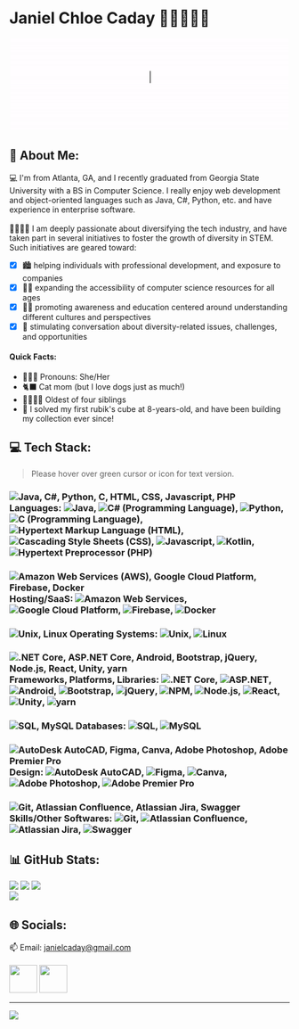 # Janiel Chloe Caday 👋🏼👩🏻‍💻
<p align ="center">
  <img src="https://github.com/janielcaday/janielcaday/blob/main/HelloGitHub.gif" width="500" />
</p>

## 💫 About Me:
💻 I'm from Atlanta, GA, and I recently graduated from Georgia State University with a BS in Computer Science. I really enjoy web development and object-oriented languages such as Java, C#, Python, etc. and have experience in enterprise software. <br><br>  🫱🏽‍🫲🏿 I am deeply passionate about diversifying the tech industry, and have taken part in several initiatives to foster the growth of diversity in STEM. Such initiatives are geared toward:
- [x] 🏙 helping individuals with professional development, and exposure to companies 
- [x] 👧🏻 expanding the accessibility of computer science resources for all ages 
- [x] 🧕🏽 promoting awareness and education centered around understanding different cultures and perspectives 
- [x] 🤔 stimulating conversation about diversity-related issues, challenges, and opportunities

#### Quick Facts:
- 🙋🏻‍♀️ Pronouns: She/Her
- 🐈‍⬛ Cat mom (but I love dogs just as much!)
- 👨‍👩‍👧‍👦 Oldest of four siblings
- 🧩 I solved my first rubik's cube at 8-years-old, and have been building my collection ever since!

## 💻 Tech Stack: 
>Please hover over green cursor or icon for text version.

### <img src="https://www.svgrepo.com/show/226220/cursor.svg" width="30" title="Java, C#, Python, C, HTML, CSS, Javascript, PHP"/> Languages: <img src="https://seeklogo.com/images/J/java-logo-7F8B35BAB3-seeklogo.com.png" width="30" title="Java"/>, <img src="https://cdn.worldvectorlogo.com/logos/c--4.svg" width="30" title="C# (Programming Language)"/>, <img src="https://www.svgrepo.com/show/452091/python.svg" width="30" title="Python"/>, <img src="https://upload.wikimedia.org/wikipedia/commons/1/18/C_Programming_Language.svg" width="30" title="C (Programming Language)"/>, <img src="https://www.svgrepo.com/show/452228/html-5.svg" width="30" title="Hypertext Markup Language (HTML)"/>,  <img src="https://www.svgrepo.com/show/373535/css.svg" width="30" title="Cascading Style Sheets (CSS)"/>, <img src="https://www.svgrepo.com/show/349419/javascript.svg" width="30" title="Javascript"/>, <img src="https://www.svgrepo.com/show/373728/kotlin.svg" width="30" title="Kotlin"/>, <img src="https://www.svgrepo.com/show/452088/php.svg" width="30" title="Hypertext Preprocessor (PHP)"/>

### <img src="https://www.svgrepo.com/show/226220/cursor.svg" width="30" title="Amazon Web Services (AWS), Google Cloud Platform, Firebase, Docker"/> Hosting/SaaS:  <img src="https://upload.wikimedia.org/wikipedia/commons/9/93/Amazon_Web_Services_Logo.svg" width="30"  title="Amazon Web Services"/>, <img src="https://www.svgrepo.com/show/448223/gcp.svg" width="30" title="Google Cloud Platform"/>, <img src="https://www.svgrepo.com/show/353735/firebase.svg" width="30" title="Firebase"/>, <img src="https://www.svgrepo.com/show/452192/docker.svg" width="30" title="Docker"/>

### <img src="https://www.svgrepo.com/show/226220/cursor.svg" width="30" title="Unix, Linux"/> Operating Systems: <img src="https://www.gcreddy.com/wp-content/uploads/2021/09/UNIX.jpg" width="30"  title="Unix"/>, <img src="https://www.svgrepo.com/show/439174/gnu-linux.svg" width="30" title="Linux"/>
<!-- Unix, Linux, Windows 10 -->

### <img src="https://www.svgrepo.com/show/226220/cursor.svg" width="30" title=".NET Core, ASP.NET Core, Android, Bootstrap, jQuery, Node.js, React, Unity, yarn"/> Frameworks, Platforms, Libraries:  <img src="https://upload.wikimedia.org/wikipedia/commons/e/ee/.NET_Core_Logo.svg" width="30"  title=".NET Core"/>, <img src="https://pics.freeicons.io/uploads/icons/png/14621971553750220-512.png" width="30" title="ASP.NET"/>, <img src="https://www.svgrepo.com/show/452155/android.svg" width="30" title="Android"/>, <img src="https://www.svgrepo.com/show/353498/bootstrap.svg" width="30" title="Bootstrap"/>, <img src="https://www.svgrepo.com/show/452242/jquery.svg" width="30"  title="jQuery"/>, <img src="https://www.svgrepo.com/show/439240/npm.svg" width="30" title="NPM"/>, <img src="https://logowik.com/content/uploads/images/nodejs.jpg" width="30" title="Node.js"/>, <img src="https://www.svgrepo.com/show/439290/react.svg" width="30" title="React"/>,  <img src="https://assets.stickpng.com/images/62e132087fe3599fdd46ecb5.png" width="30" title="Unity"/>, <img src="https://p1.hiclipart.com/preview/798/531/796/react-logo-npm-javascript-package-manager-nodejs-github-installation-yarn-png-clipart.jpg" width="30" title="yarn"/>
<!-- .NET, ASP.NET, iOS, Android, Bootstrap, jQuery, NPM, Node.js, Unit, React, yarn  -->

### <img src="https://www.svgrepo.com/show/226220/cursor.svg" width="30" title="SQL, MySQL"/> Databases: <img src="https://www.svgrepo.com/show/331760/sql-database-generic.svg" width="30"  title="SQL"/>, <img src="https://www.svgrepo.com/show/439233/mysql.svg" width="30"  title="MySQL"/>
<!-- SQL, MySQL -->

### <img src="https://www.svgrepo.com/show/226220/cursor.svg" width="30" title="AutoDesk AutoCAD, Figma, Canva, Adobe Photoshop, Adobe Premier Pro"/> Design: <img src="https://seeklogo.com/images/A/autocad-logo-C9817CB828-seeklogo.com.png" width="30" title="AutoDesk AutoCAD"/>, <img src="https://www.svgrepo.com/show/448222/figma.svg" width="30" title="Figma"/>, <img src="https://upload.wikimedia.org/wikipedia/commons/thumb/0/08/Canva_icon_2021.svg/1200px-Canva_icon_2021.svg.png?20220821125247" width="30" title="Canva"/>, <img src="https://www.svgrepo.com/show/452149/adobe-photoshop.svg" width="30" title="Adobe Photoshop"/>, <img src="https://www.svgrepo.com/show/452150/adobe-premiere.svg" width="30" title="Adobe Premier Pro"/>
<!-- Figma, Canva, Adobe Photoshop, Adobe Premier Pro -->

### <img src="https://www.svgrepo.com/show/226220/cursor.svg" width="30" title="Git, Atlassian Confluence, Atlassian Jira, Swagger"/> Skills/Other Softwares: <img src="https://git-scm.com/images/logos/downloads/Git-Icon-1788C.png" width="30" title="Git"/>, <img src="https://cdn.iconscout.com/icon/free/png-512/confluence-3628704-3029929.png?f=avif&w=512" width="30" title="Atlassian Confluence"/>, <img src="https://logos-world.net/wp-content/uploads/2021/02/Jira-Emblem.png" width="30" title="Atlassian Jira"/>, <img src="https://static-00.iconduck.com/assets.00/swagger-icon-512x512-halz44im.png" width="30" title="Swagger"/>
<!-- Git, Confluence, Jira, Swagger,  -->

## 📊 GitHub Stats:
![](https://github-readme-stats.vercel.app/api?username=janielcaday&theme=radical&hide_border=false&include_all_commits=true&count_private=true) ![](https://github-readme-streak-stats.herokuapp.com/?user=janielcaday&theme=radical&hide_border=false) ![](https://github-readme-stats.vercel.app/api/top-langs/?username=janielcaday&theme=radical&hide_border=false&include_all_commits=true&count_private=true&layout=compact)<br/>![](https://quotes-github-readme.vercel.app/api?type=horizontal&theme=radical)

## 🌐 Socials:
📫 Email: janielcaday@gmail.com </br></br>
<a href="https://linkedin.com/in/janielcaday"><img src="https://www.svgrepo.com/show/448234/linkedin.svg" style="width:50px;height:50px;"></a>
<a href="https://github.com/janielcaday"><img src="https://www.svgrepo.com/show/475654/github-color.svg" style="width:50px;height:50px;"></a>

---
[![](https://visitcount.itsvg.in/api?id=janielcaday&icon=5&color=10)](https://visitcount.itsvg.in)

<!-- Proudly created with GPRM ( https://gprm.itsvg.in ) -->


<!-- Proudly created with GPRM ( https://gprm.itsvg.in ) -->


<!-- ### Hi there 👋

I'm Janiel from Atlanta, GA, and I recently graduated from Georgia State University with a BS in Computer Science! I really enjoy web development and object-oriented languages such as Java, C#, Python, etc. and have experience in enterprise software! 

I am deeply passionate about diversifying the tech industry, and have taken part in several initiatives to foster the growth of diversity in STEM!

[![Janiel's GitHub stats](https://github-readme-stats.vercel.app/api?username=janielcaday)](https://github.com/anuraghazra/github-readme-stats) -->

<!--
**janielcaday/janielcaday** is a ✨ _special_ ✨ repository because its `README.md` (this file) appears on your GitHub profile.

Here are some ideas to get you started:

- 🔭 I’m currently working on ...
- 🌱 I’m currently learning ...
- 👯 I’m looking to collaborate on ...
- 🤔 I’m looking for help with ...
- 💬 Ask me about ...
- 📫 How to reach me: ...
- 😄 Pronouns: ...
- ⚡ Fun fact: ...
-->
